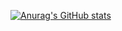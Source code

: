 [![Anurag's GitHub stats](https://github-readme-stats.vercel.app/api?username=chominky&count_private=true)](https://github.com/chominky/github-readme-stats)
